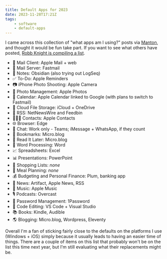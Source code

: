 ```yaml
---
title: Default Apps for 2023
date: 2023-11-28T17:21Z
tags:
    - software
    - default-apps
---
```


I came across this collection of "what apps am I using?" posts via [Manton](https://www.manton.org/2023/11/28/default-apps-for.html), and thought it would be fun take part. If you want to see what others have posted, [Robb Knight is compiling a list](https://defaults.rknight.me/).

- 📨 Mail Client: Apple Mail + web
- 📮 Mail Server: Fastmail
- 📝 Notes: Obsidian (also trying out LogSeq)
- ✅ To-Do: Apple Reminders
- 📷 iPhone Photo Shooting: Apple Camera
- 🌅 Photo Management: Apple Photos
- 📆 Calendar: Apple Calendar linked to Google (with plans to switch to Fastmail)
- 📁 Cloud File Storage: iCloud + OneDrive
- 📖 RSS: NetNewsWire and Feedbin
- 🙍🏻‍♂️ Contacts: Apple Contacts
- 🌐 Browser: Edge
- 💬 Chat: Work only - Teams; iMessage + WhatsApp, if they count
- 🔖 Bookmarks: Micro.blog
- 📑 Read It Later: Micro.blog
- 📜 Word Processing: Word
- 📈 Spreadsheets: Excel
- 📊 Presentations: PowerPoint
- 🛒 Shopping Lists: _none_
- 🍴 Meal Planning: _none_
- 💰 Budgeting and Personal Finance: Plum, banking app
- 📰 News: Artifact, Apple News, RSS
- 🎵 Music: Apple Music
- 🎙️ Podcasts: Overcast
- 🔐 Password Management: 1Password
- 🤖 Code Editing: VS Code + Visual Studio
- 📚 Books: Kindle, Audible
- 🌎 Blogging: Micro.blog, Wordpress, Eleventy

Overall I'm a fan of sticking fairly close to the defaults on the platforms I use (Windows + iOS) simply because it usually leads to having an easier time of things. There are a couple of items on this list that probably won't be on the list this time next year, but I'm still evaluating what their replacements might be.
